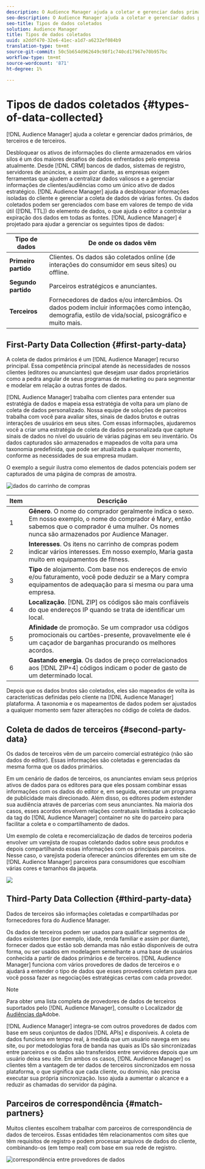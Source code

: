 ```yaml
---
description: O Audience Manager ajuda a coletar e gerenciar dados primários, de terceiros e de terceiros.
seo-description: O Audience Manager ajuda a coletar e gerenciar dados primários, de terceiros e de terceiros.
seo-title: Tipos de dados coletados
solution: Audience Manager
title: Tipos de dados coletados
uuid: a2ddf470-32e6-41ec-a1d7-a6232ef084b9
translation-type: tm+mt
source-git-commit: 50c5b654d962649c98f1c740cd17967e70b957bc
workflow-type: tm+mt
source-wordcount: '871'
ht-degree: 1%

---
```



# Tipos de dados coletados {#types-of-data-collected}

[!DNL Audience Manager] ajuda a coletar e gerenciar dados primários, de terceiros e de terceiros.

Desbloquear os ativos de informações do cliente armazenados em vários silos é um dos maiores desafios de dados enfrentados pelo empresa atualmente. Desde [!DNL CRM] bancos de dados, sistemas de registro, servidores de anúncios, e assim por diante, as empresas exigem ferramentas que ajudem a centralizar dados valiosos e a gerenciar informações de clientes/audiências como um único ativo de dados estratégico. [!DNL Audience Manager] ajuda a desbloquear informações isoladas do cliente e gerenciar a coleta de dados de várias fontes. Os dados coletados podem ser gerenciados com base em valores de tempo de vida útil ([!DNL TTL]) do elemento de dados, o que ajuda o editor a controlar a expiração dos dados em todas as fontes. [!DNL Audience Manager] é projetado para ajudar a gerenciar os seguintes tipos de dados:

| Tipo de dados | De onde os dados vêm |
|---|---|
| **Primeiro partido** | Clientes. Os dados são coletados online (de interações do consumidor em seus sites) ou offline. |
| **Segundo partido** | Parceiros estratégicos e anunciantes. |
| **Terceiros** | Fornecedores de dados e/ou intercâmbios. Os dados podem incluir informações como intenção, demografia, estilo de vida/social, psicográfico e muito mais. |

## First-Party Data Collection {#first-party-data}

A coleta de dados primários é um [!DNL Audience Manager] recurso principal. Essa competência principal atende às necessidades de nossos clientes (editores ou anunciantes) que desejam usar dados proprietários como a pedra angular de seus programas de marketing ou para segmentar e modelar em relação a outras fontes de dados.

<!-- 

c_1st_party_data.xml

 -->

[!DNL Audience Manager] trabalha com clientes para entender sua estratégia de dados e mapeia essa estratégia de volta para um plano de coleta de dados personalizado. Nossa equipe de soluções de parceiros trabalha com você para avaliar sites, sinais de dados brutos e outras interações de usuários em seus sites. Com essas informações, ajudaremos você a criar uma estratégia de coleta de dados personalizada que capture sinais de dados no nível do usuário de várias páginas em seu inventário. Os dados capturados são armazenados e mapeados de volta para uma taxonomia predefinida, que pode ser atualizada a qualquer momento, conforme as necessidades de sua empresa mudam.

O exemplo a seguir ilustra como elementos de dados potenciais podem ser capturados de uma página de compras de amostra.

![dados do carrinho de compras](assets/shopping-cart-data.png)

| Item | Descrição |
|---|---|
| 1 | **Gênero**. O nome do comprador geralmente indica o sexo. Em nosso exemplo, o nome do comprador é Mary, então sabemos que o comprador é uma mulher. Os nomes nunca são armazenados por Audience Manager. |
| 2 | **Interesses**. Os itens no carrinho de compras podem indicar vários interesses. Em nosso exemplo, Maria gasta muito em equipamentos de fitness. |
| 3 | **Tipo** de alojamento. Com base nos endereços de envio e/ou faturamento, você pode deduzir se a Mary compra equipamentos de adequação para si mesma ou para uma empresa. |
| 4 | **Localização**. [!DNL ZIP] os códigos são mais confiáveis do que endereços IP quando se trata de identificar um local. |
| 5 | **Afinidade** de promoção. Se um comprador usa códigos promocionais ou cartões-presente, provavelmente ele é um caçador de barganhas procurando os melhores acordos. |
| 6 | **Gastando energia**. Os dados de preço correlacionados aos [!DNL ZIP+4] códigos indicam o poder de gasto de um determinado local. |

Depois que os dados brutos são coletados, eles são mapeados de volta às características definidas pelo cliente na [!DNL Audience Manager] plataforma. A taxonomia e os mapeamentos de dados podem ser ajustados a qualquer momento sem fazer alterações no código de coleta de dados.

## Coleta de dados de terceiros {#second-party-data}

Os dados de terceiros vêm de um parceiro comercial estratégico (não são dados do editor). Essas informações são coletadas e gerenciadas da mesma forma que os dados primários.

<!-- 

c_2nd_party_data.xml

 -->

Em um cenário de dados de terceiros, os anunciantes enviam seus próprios ativos de dados para os editores para que eles possam combinar essas informações com os dados do editor e, em seguida, executar um programa de publicidade mais direcionado. Além disso, os editores podem estender sua audiência através de parcerias com seus anunciantes. Na maioria dos casos, esses acordos envolvem relações contratuais limitadas à colocação da tag do [!DNL Audience Manager] container no site do parceiro para facilitar a coleta e o compartilhamento de dados.

Um exemplo de coleta e recomercialização de dados de terceiros poderia envolver um varejista de roupas coletando dados sobre seus produtos e depois compartilhando essas informações com os principais parceiros. Nesse caso, o varejista poderia oferecer anúncios diferentes em um site de [!DNL Audience Manager] parceiros para consumidores que escolhiam várias cores e tamanhos da jaqueta.

![](assets/shopping-cart-traits.png)

## Third-Party Data Collection {#third-party-data}

Dados de terceiros são informações coletadas e compartilhadas por fornecedores fora do Audience Manager.

<!-- 

c_3rd_party_data.xml

 -->

Os dados de terceiros podem ser usados para qualificar segmentos de dados existentes (por exemplo, idade, renda familiar e assim por diante), fornecer dados que estão sob demanda mas não estão disponíveis de outra forma, ou ser usados em modelagem semelhante a uma base de usuários conhecida a partir de dados primários e de terceiros. [!DNL Audience Manager] funciona com vários provedores de dados de terceiros e o ajudará a entender o tipo de dados que esses provedores coletam para que você possa fazer as negociações estratégicas certas com cada provedor.

>[!NOTE]
>
>Para obter uma lista completa de provedores de dados de terceiros suportados pelo [!DNL Audience Manager], consulte o Localizador [de Audiências da](https://www.adobe-audience-finder.com/)Adobe.

[!DNL Audience Manager] integra-se com outros provedores de dados com base em seus conjuntos de dados [!DNL APIs] e disponíveis. A coleta de dados funciona em tempo real, à medida que um usuário navega em seu site, ou por metodologias fora de banda nas quais as IDs são sincronizadas entre parceiros e os dados são transferidos entre servidores depois que um usuário deixa seu site. Em ambos os casos, [!DNL Audience Manager] os clientes têm a vantagem de ter dados de terceiros sincronizados em nossa plataforma, o que significa que cada cliente, ou domínio, não precisa executar sua própria sincronização. Isso ajuda a aumentar o alcance e a reduzir as chamadas do servidor da página.

## Parceiros de correspondência {#match-partners}

Muitos clientes escolhem trabalhar com parceiros de correspondência de dados de terceiros. Essas entidades têm relacionamentos com sites que têm requisitos de registro e podem processar arquivos de dados do cliente, combinando-os (em tempo real) com base em sua rede de registro.

![correspondência entre provedores de dados](assets/data-provider-match.png)
